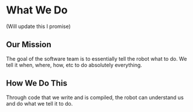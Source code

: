 # What We Do

(Will update this I promise)

## Our Mission
The goal of the software team is to essentially tell the robot what to do. We tell it when, where, how, etc to do absolutely everything. 

## How We Do This
Through code that we write and is compiled, the robot can understand us and do what we tell it to do.